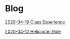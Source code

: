 # Blog

[2020-04-19 Class Experience](/class-experience.md)

[2020-04-12 Helicopter Ride](/helicopter-ride.md)
